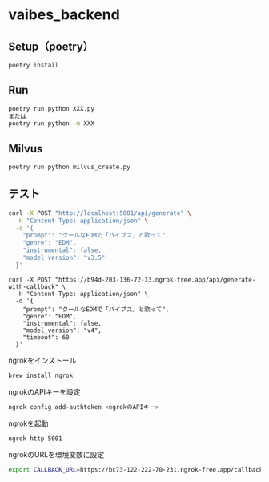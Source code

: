 # vaibes_backend

## Setup（poetry）

```bash
poetry install
```

## Run

```bash
poetry run python XXX.py
または
poetry run python -m XXX
```

## Milvus

```bash
poetry run python milvus_create.py
```

## テスト

```bash
curl -X POST "http://localhost:5001/api/generate" \
  -H "Content-Type: application/json" \
  -d '{
    "prompt": "クールなEDMで「バイブス」と歌って",
    "genre": "EDM",
    "instrumental": false,
    "model_version": "v3.5"
  }'
```

```
curl -X POST "https://b94d-203-136-72-13.ngrok-free.app/api/generate-with-callback" \
  -H "Content-Type: application/json" \
  -d '{
    "prompt": "クールなEDMで「バイブス」と歌って",
    "genre": "EDM",
    "instrumental": false,
    "model_version": "v4",
    "timeout": 60
  }'
```
ngrokをインストール
```bash
brew install ngrok
```
ngrokのAPIキーを設定
```bash
ngrok config add-authtoken <ngrokのAPIキー>
```

ngrokを起動
```bash
ngrok http 5001
```

ngrokのURLを環境変数に設定
```bash
export CALLBACK_URL=https://bc73-122-222-70-231.ngrok-free.app/callback
```


